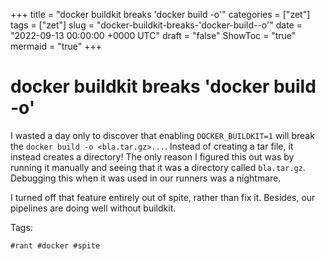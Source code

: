 +++
title = "docker buildkit breaks 'docker build -o'"
categories = ["zet"]
tags = ["zet"]
slug = "docker-buildkit-breaks-'docker-build--o'"
date = "2022-09-13 00:00:00 +0000 UTC"
draft = "false"
ShowToc = "true"
mermaid = "true"
+++

# docker buildkit breaks 'docker build -o'

I wasted a day only to discover that enabling `DOCKER_BUILDKIT=1` will
break the `docker build -o <bla.tar.gz>...`. Instead of creating a 
tar file, it instead creates a directory! The only reason I figured this
out was by running it manually and seeing that it was a directory called
`bla.tar.gz`. Debugging this when it was used in our runners was a nightmare.

I turned off that feature entirely out of spite, rather than fix it. Besides,
our pipelines are doing well without buildkit. 

Tags:

    #rant #docker #spite

